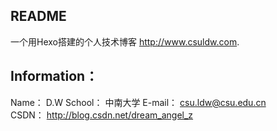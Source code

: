 ## README 

一个用Hexo搭建的个人技术博客 http://www.csuldw.com.


## Information：  

Name： D.W
School： 中南大学
E-mail： csu.ldw@csu.edu.cn  
CSDN： http://blog.csdn.net/dream_angel_z

